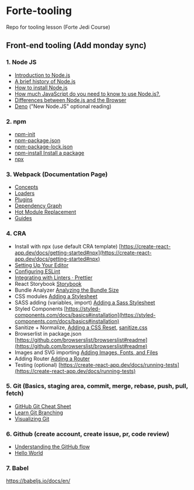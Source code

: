 # Forte-tooling
Repo for tooling lesson (Forte Jedi Course)

## Front-end tooling (Add monday sync)

### 1. Node JS
* [Introduction to Node.js](https://nodejs.dev/learn/introduction-to-nodejs)
* [A brief history of Node.js](https://nodejs.dev/learn/a-brief-history-of-nodejs)
* [How to install Node.js](https://nodejs.dev/learn/how-to-install-nodejs)
* [How much JavaScript do you need to know to use Node.js?](https://nodejs.dev/learn/how-much-javascript-do-you-need-to-know-to-use-nodejs),
* [Differences between Node.js and the Browser](https://nodejs.dev/learn/differences-between-nodejs-and-the-browser)
* [Deno](https://deno.land/) ("New Node.JS" optional reading)

### 2. npm
* [npm-init](https://docs.npmjs.com/cli-commands/init.html)
* [npm-package.json](https://docs.npmjs.com/configuring-npm/package-json.html)
* [npm-package-lock.json](https://docs.npmjs.com/configuring-npm/package-lock-json.html)
* [npm-install Install a package](https://docs.npmjs.com/cli-commands/install.html)
* [npx](https://www.npmjs.com/package/npx)

### 3. Webpack (Documentation Page)

* [Concepts](https://webpack.js.org/concepts/)
* [Loaders](https://webpack.js.org/concepts/loaders/)
* [Plugins](https://webpack.js.org/concepts/plugins/)
* [Dependency Graph](https://webpack.js.org/concepts/dependency-graph/)
* [Hot Module Replacement](https://webpack.js.org/concepts/hot-module-replacement/)
* [Guides](https://webpack.js.org/guides/)

### 4. CRA
  * Install with npx (use default CRA template)
[https://create-react-app.dev/docs/getting-started#npx](https://create-react-app.dev/docs/getting-started#npx)
  * [Setting Up Your Editor](https://create-react-app.dev/docs/setting-up-your-editor)
  * [Configuring ESLint](https://eslint.org/docs/user-guide/configuring)
  * [Integrating with Linters · Prettier](https://prettier.io/docs/en/integrating-with-linters.html)
  * React Storybook [Storybook](https://wix-style-react.now.sh/)
  * Bundle Analyzer [Analyzing the Bundle Size](https://create-react-app.dev/docs/analyzing-the-bundle-size)
  * CSS modules [Adding a Stylesheet](https://create-react-app.dev/docs/adding-a-stylesheet)
  * SASS adding (variables, import) [Adding a Sass Stylesheet](https://create-react-app.dev/docs/adding-a-sass-stylesheet)
  * Styled Components [https://styled-components.com/docs/basics#installation](https://styled-components.com/docs/basics#installation)
  * Sanitize + Normalize, [Adding a CSS Reset](https://create-react-app.dev/docs/adding-css-reset),
[sanitize.css](https://csstools.github.io/sanitize.css/)
  * Browserlist in package.json [https://github.com/browserslist/browserslist#readme](https://github.com/browserslist/browserslist#readme)
  * Images and SVG importing [Adding Images, Fonts, and Files](https://create-react-app.dev/docs/adding-images-fonts-and-files)
  * Adding Router [Adding a Router](https://create-react-app.dev/docs/adding-a-router)
  * Testing (optional) [https://create-react-app.dev/docs/running-tests](https://create-react-app.dev/docs/running-tests)

### 5. Git (Basics, staging area, commit, merge, rebase, push, pull, fetch)
* [GitHub Git Cheat Sheet](https://github.github.com/training-kit/downloads/github-git-cheat-sheet/)
* [Learn Git Branching](https://learngitbranching.js.org/)
* [Visualizing Git](http://git-school.github.io/visualizing-git/)
### 6. Github (create account, create issue, pr, code review)
* [Understanding the GitHub flow](https://guides.github.com/introduction/flow/)
* [Hello World](https://guides.github.com/activities/hello-world/)

### 7. Babel
https://babeljs.io/docs/en/

